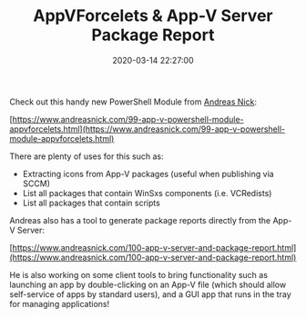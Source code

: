 ﻿---
title: 'AppVForcelets & App-V Server Package Report'
slug: appvforcelets-app-v-server-package-report
date: '2020-03-14 22:27:00'
layout: single
classes: wide
categories:
  - App-V
tags:
  - App-V
---

Check out this handy new PowerShell Module from [Andreas Nick](https://twitter.com/NickInformation):

[https://www.andreasnick.com/99-app-v-powershell-module-appvforcelets.html](https://www.andreasnick.com/99-app-v-powershell-module-appvforcelets.html)

There are plenty of uses for this such as:

* Extracting icons from App-V packages (useful when publishing via SCCM)
* List all packages that contain WinSxs components (i.e. VCRedists)
* List all packages that contain scripts

Andreas also has a tool to generate package reports directly from the App-V Server:

[https://www.andreasnick.com/100-app-v-server-and-package-report.html](https://www.andreasnick.com/100-app-v-server-and-package-report.html)

He is also working on some client tools to bring functionality such as launching an app by double-clicking on an App-V file (which should allow self-service of apps by standard users), and a GUI app that runs in the tray for managing applications!